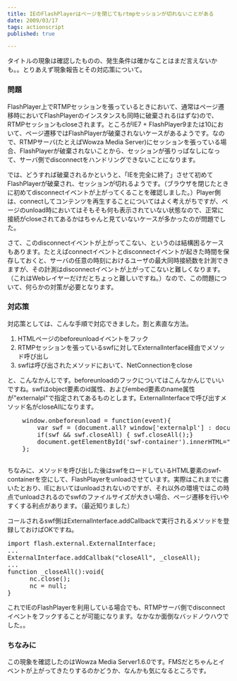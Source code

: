 ```yaml
---
title: IEのFlashPlayerはページを閉じてもrtmpセッションが切れないことがある
date: 2009/03/17
tags: actionscript
published: true

---
```


<p>タイトルの現象は確認したものの、発生条件は確かなことはまだ言えないかも。。とりあえず現象報告とその対応策について。</p>

<h3>問題</h3>
<p>FlashPlayer上でRTMPセッションを張っているときにおいて、通常はページ遷移時においてFlashPlayerのインスタンスも同時に破棄される(はずな)ので、RTMPセッションもcloseされます。ところがIE7 + FlashPlayer9または10において、ページ遷移ではFlashPlayerが破棄されないケースがあるようです。なので、RTMPサーバ(たとえばWowza Media Server)にセッションを張っている場合、FlashPlayerが破棄されないことから、セッションが張りっぱなしになって、サーバ側でdisconnectをハンドリングできないことになります。</p>

<p>では、どうすれば破棄されるかというと、「IEを完全に終了」させて初めてFlashPlayerが破棄され、セッションが切れるようです。（ブラウザを閉じたときに初めてdisconnectイベントが上がってくることを確認しました。）Player側は、connectしてコンテンツを再生することについてはよく考えがちですが、ページのunload時においてはそもそも何も表示されていない状態なので、正常に接続がcloseされてあるかはちゃんと見ていないケースが多かったのが問題でした。</p>

<p>さて、このdisconnectイベントが上がってこない、というのは結構困るケースもあります。たとえばconnectイベントとdisconnectイベントが起きた時間を保存しておくと、サーバの任意の時刻におけるユーザの最大同時接続数を計測できますが、その計測はdisconnectイベントが上がってこないと難しくなります。（これはWebレイヤーだけだとちょっと難しいですね。）なので、この問題について、何らかの対策が必要となります。</p>

<h3>対応策</h3>
<p>対応策としては、こんな手順で対応できました。割と素直な方法。</p>
<p><ol>
<li>HTMLページのbeforeunloadイベントをフック</li>
<li>RTMPセッションを張っているswfに対してExternalInterface経由でメソッド呼び出し</li>
<li>swfは呼び出されたメソッドにおいて、NetConnectionをclose</li>
</ol></p>

<p>と、こんなかんじです。beforeunloadのフックについてはこんなかんじでいいですね。swfはobject要素のid属性、およびembed要素のname属性が"externalpl"で指定されてあるものとします。ExternalInterfaceで呼び出すメソッド名がcloseAllになります。</p>

<p>
<pre>
	window.onbeforeunload = function(event){
		var swf = (document.all? window['externalpl'] : document['externalpl']) || null;
		if(swf && swf.closeAll) { swf.closeAll();} 
		document.getElementById('swf-container').innerHTML="";
	};

</pre>
</p>

<p>ちなみに、メソッドを呼び出した後はswfをロードしているHTML要素のswf-containerを空にして、FlashPlayerをunloadさせています。実際はこれまでに書いたとおり、IEにおいてはunloadされないのですが、それ以外の環境ではこの時点でunloadされるのでswfのファイルサイズが大きい場合、ページ遷移を行いやすくする利点があります。（最近知りました）</p>

<p>コールされるswf側はExternalInterface.addCallbackで実行されるメソッドを登録しておけばOKですね。</p>

<p><pre>
import flash.external.ExternalInterface;
...
ExternalInterface.addCallbak("closeAll", _closeAll);
...
function _closeAll():void{
      nc.close();
      nc = null;
} 
</pre></p>

<p>これでIEのFlashPlayerを利用している場合でも、RTMPサーバ側でdisconnectイベントをフックすることが可能になります。なかなか面倒なバッドノウハウでした。。</p>

<h3>ちなみに</h3>
<p>この現象を確認したのはWowza Media Server1.6.0です。FMSだとちゃんとイベントが上がってきたりするのかどうか、なんかも気になるところです。</p>


